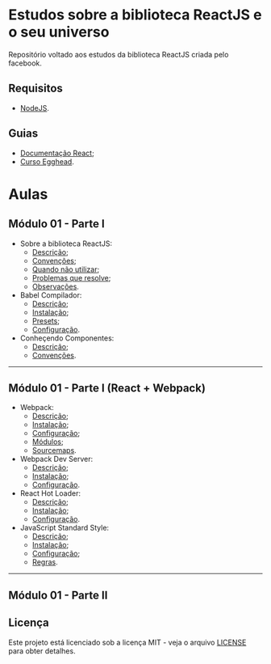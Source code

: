 # Estudos sobre a biblioteca ReactJS e o seu universo

Repositório voltado aos estudos da biblioteca ReactJS criada pelo facebook.

## Requisitos

* [NodeJS](https://nodejs.org/en).

## Guias

* [Documentação React](https://reactjs.org/docs);
* [Curso Egghead](https://egghead.io/courses/the-beginner-s-guide-to-reactjs).

# Aulas

## Módulo 01 - Parte I

* Sobre a biblioteca ReactJS:
  * [Descrição](lessons/m01/sobre-biblioteca-reactjs.md#descrição);
  * [Convenções](lessons/m01/sobre-biblioteca-reactjs.md#convenções);
  * [Quando não utilizar](lessons/m01/sobre-biblioteca-reactjs.md#quando-não-utilizar);
  * [Problemas que resolve](lessons/m01/sobre-biblioteca-reactjs.md#problemas-que-resolve);
  * [Observações](lessons/m01/sobre-biblioteca-reactjs.md#observações).
* Babel Compilador:
  * [Descrição](lessons/m01/babel-compilador.md#descrição);
  * [Instalação](lessons/m01/babel-compilador.md#instalação);
  * [Presets](lessons/m01/babel-compilador.md#presets);
  * [Configuração](lessons/m01/babel-compilador.md#configuração).
* Conheçendo Componentes:
  * [Descrição](lessons/m01/conhecendo-componentes.md#descrição);
  * [Convenções](lessons/m01/conhecendo-componentes.md#convenções).

---

## Módulo 01 - Parte I (React + Webpack)

* Webpack:
  * [Descrição](lessons/m01/webpack.md#descrição);
  * [Instalação](lessons/m01/webpack.md#instalação);
  * [Configuração](lessons/m01/webpack.md#configuração);
  * [Módulos](lessons/m01/webpack.md#módulos);
  * [Sourcemaps](lessons/m01/webpack.md#sourcemaps).
* Webpack Dev Server:
  * [Descrição](lessons/m01/webpack-dev-server.md#descrição);
  * [Instalação](lessons/m01/webpack-dev-server.md#instalação);
  * [Configuração](lessons/m01/webpack-dev-server.md#configuração).
* React Hot Loader:
  * [Descrição](lessons/m01/react-hot-loader.md#descrição);
  * [Instalação](lessons/m01/react-hot-loader.md#instalação);
  * [Configuração](lessons/m01/react-hot-loader.md#configuração).
* JavaScript Standard Style:
  * [Descrição](lessons/m01/javascript-standard-style.md#descrição);
  * [Instalação](lessons/m01/javascript-standard-style.md#instalação);
  * [Configuração](lessons/m01/javascript-standard-style.md#configuração);
  * [Regras](lessons/m01/javascript-standard-style.md#regras).

---

## Módulo 01 - Parte II



## Licença

Este projeto está licenciado sob a licença MIT - veja o arquivo [LICENSE](LICENSE) para obter detalhes.
